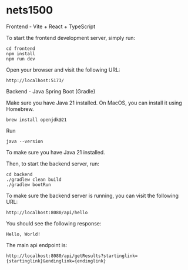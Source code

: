 # nets1500


Frontend - Vite + React + TypeScript

To start the frontend development server, simply run:
```
cd frontend
npm install
npm run dev
```

Open your browser and visit the following URL:
```
http://localhost:5173/
```


Backend - Java Spring Boot (Gradle)

Make sure you have Java 21 installed. On MacOS, you can install it using Homebrew.
```
brew install openjdk@21
```

Run
```
java --version
```
To make sure you have Java 21 installed.


Then, to start the backend server, run:
```
cd backend
./gradlew clean build
./gradlew bootRun
```

To make sure the backend server is running, you can visit the following URL:
```
http://localhost:8080/api/hello
```

You should see the following response:
```
Hello, World!
```

The main api endpoint is:
```
http://localhost:8080/api/getResults?startinglink={startinglink}&endinglink={endinglink}
```






